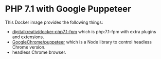 # PHP 7.1 with Google Puppeteer

This Docker image provides the following things:

* [digitalkreativ/docker-php7.1-fpm](https://github.com/digitalkreativ/docker-php7.1-fpm) which is php:7.1-fpm with extra plugins and extensions.
* [GoogleChrome/puppeteer](https://github.com/GoogleChrome/puppeteer) which is a Node library to control headless Chrome version.
* headless Chrome browser.

